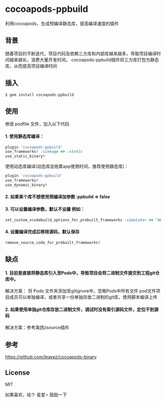 # cocoapods-ppbuild

利用cocoapods，生成预编译静态库，提高编译速度的插件

## 背景
	
随着项目的不断迭代，项目代码及依赖三方库和内部库越来越多，导致项目编译时间越来越长，浪费大量开发时间。
cocoapods-ppbuild插件将三方库打包为静态库，从而提高项目编译时间

## 插入
````shell
$ gem install cocoapods-ppbuild
````

## 使用
修改 podfile 文件，加入以下代码
#### 1. 使用静态库编译：
````ruby
plugin 'cocoapods-ppbuild'
use_frameworks! :linkage => :static
use_static_binary!
````
使用动态库编译(动态库会拖累app使用时间，推荐使用静态库)：
````ruby
plugin 'cocoapods-ppbuild'
use_frameworks!
use_dynamic_binary!
````
#### 2. 如果某个库不想使用预编译加参数 :ppbuild => false
#### 3. 可以设置编译参数，默认不设置 例如：
````ruby
set_custom_xcodebuild_options_for_prebuilt_frameworks :simulator => "ARCHS=$(ARCHS_STANDARD)"
````
#### 4. 设置编译完成后移除源码，默认保存
````ruby
remove_source_code_for_prebuilt_frameworks!
````

## 缺点

#### 1. 目前是直接将静态库引入至Pods中，导致项目会将二进制文件提交到工程git仓库中。
解决方案：
	将 Pods 文件夹添加至gitignore中，忽略Pods中所有文件
	pod文件项目成员可以单独编译，或者共享一份单独存放二进制的git库，使用脚本编译上传
#### 2. 如果使用单独git仓库存放二进制文件，调试时没有索引源码文件，定位不到源码
解决方案：参考美团zsource插件

## 参考

https://github.com/leavez/cocoapods-binary

## License

MIT

如果喜欢，给个 星星⭐️ 鼓励一下
